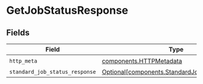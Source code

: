# GetJobStatusResponse


## Fields

| Field                                                                                                  | Type                                                                                                   | Required                                                                                               | Description                                                                                            |
| ------------------------------------------------------------------------------------------------------ | ------------------------------------------------------------------------------------------------------ | ------------------------------------------------------------------------------------------------------ | ------------------------------------------------------------------------------------------------------ |
| `http_meta`                                                                                            | [components.HTTPMetadata](../../models/components/httpmetadata.md)                                     | :heavy_check_mark:                                                                                     | N/A                                                                                                    |
| `standard_job_status_response`                                                                         | [Optional[components.StandardJobStatusResponse]](../../models/components/standardjobstatusresponse.md) | :heavy_minus_sign:                                                                                     | OK                                                                                                     |